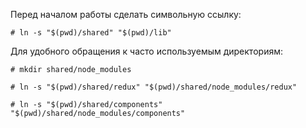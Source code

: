 Перед началом работы сделать символьную ссылку:

  `# ln -s "$(pwd)/shared" "$(pwd)/lib"`

Для удобного обращения к часто используемым директориям:

  `# mkdir shared/node_modules`

  `# ln -s "$(pwd)/shared/redux" "$(pwd)/shared/node_modules/redux"`

  `# ln -s "$(pwd)/shared/components" "$(pwd)/shared/node_modules/components"`

